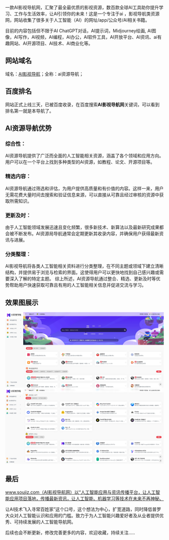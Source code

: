 一款AI影视导航网，汇聚了最全最优质的影视资源，数百款全球AI工具助你提升学习、工作与生活效率，让AI引领你的未来！这是一个专注于ai ，影视导航类资源网，网站收集了很多关于人工智能（AI）的网址/app/公众号/AI相关书籍。

目前的内容包括但不限于AI ChatGPT对话，AI提示词，Midjourney绘画, AI图像，AI写作，AI视频，AI编程，AI办公，AI软件工具，AI开放平台、AI资讯、ai有趣网站、AI开源项目、AI技术、AI商业化等。

## 网站域名
域名：[AI影视导航](https://www.soujiz.com/)；全称：ai资源导航；
## 百度排名
网站正式上线三天，已被百度收录，在百度搜索**AI影视导航网**关键词，可以看到排名第一就是本导航了。
## AI资源导航优势
### 综合性：
AI资源导航提供了广泛而全面的人工智能相关资源，涵盖了各个领域和应用方向。用户可以在一个平台上找到多种类型的AI资源，如教程、论文、开源项目等。
### 精选内容：
AI资源导航通过筛选和评估，为用户提供高质量和有价值的内容。这样一来，用户无需花费大量时间去搜索和验证信息来源，可以直接从可靠且经过审核的资源中获取所需知识。
### 更新及时：
由于人工智能领域发展迅速且变化频繁，很多新技术、新算法以及最新研究成果都会被不断发布。AI资源局导航通常会定期更新其收录内容，并确保用户获得最新资讯与进展。
### 分类整理：
AI影视导航将各类人工智能相关资料进行分类整理，在不同主题或领域下建立清晰结构，并提供易于浏览与检索的界面。这使得用户可以更快地找到自己感兴趣或需要深入了解的特定主题。
综上所述，AI资源导航通过整合、精选、更新及时等优势帮助用户快速获取可靠且有用的人工智能相关信息并促进交流与学习。

## 效果图展示
![AI影视导航网](soujiz.com-20241122140100.jpg)
![AI影视导航网](soujiz.com-20241122140228.jpg)
## 最后
www.soujiz.com（AI影视导航网）以“人工智能应用与资讯传播平台，让人工智能应用项目落地，传播最新资讯，让人工智能、机器学习等技术在未来不再神秘、

让AI技术飞入寻常百姓家”这个口号，这个想法为中心，扩宽道路，同时降低普罗大众对人工智能认识和应用的门槛。致力于为人工智能兴趣爱好者及从业者提供优秀、可持续发展的人工智能导航网。

后续也会不断更新，修改完善更多的内容，欢迎收藏，持续关注…..
